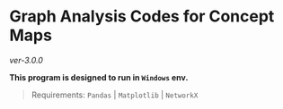 # Graph Analysis Codes for Concept Maps
*ver-3.0.0*

**This program is designed to run in `Windows` env.**

>Requirements: `Pandas` | `Matplotlib` | `NetworkX`